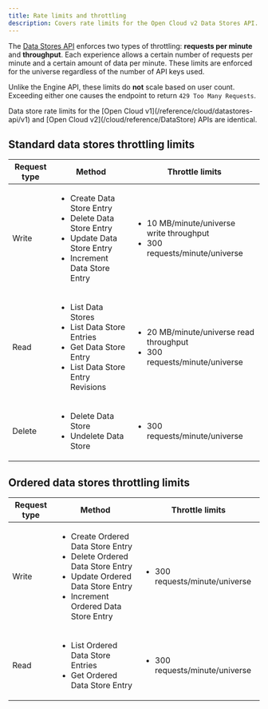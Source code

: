 ```yaml
---
title: Rate limits and throttling
description: Covers rate limits for the Open Cloud v2 Data Stores API.
---
```


The [Data Stores API](/cloud/reference/DataStore) enforces two types of throttling: **requests per minute** and **throughput**. Each experience allows a certain number of requests per minute and a certain amount of data per minute. These limits are enforced for the universe regardless of the number of API keys used.

Unlike the Engine API, these limits do **not** scale based on user count. Exceeding either one causes the endpoint to return `429 Too Many Requests`.

<Alert severity="info">
Data store rate limits for the [Open Cloud v1](/reference/cloud/datastores-api/v1) and [Open Cloud v2](/cloud/reference/DataStore) APIs are identical.
</Alert>

## Standard data stores throttling limits

<table>
  <thead>
    <tr>
      <th>Request type</th>
      <th>Method</th>
      <th>Throttle limits</th>
    </tr>
  </thead>
  <tbody>
    <tr>
      <td>Write</td>
      <td>
        <ul>
          <li>Create Data Store Entry</li>
          <li>Delete Data Store Entry</li>
          <li>Update Data Store Entry</li>
          <li>Increment Data Store Entry</li>
        </ul>
      </td>
      <td>
        <ul>
          <li>10 MB/minute/universe write throughput</li>
          <li>300 requests/minute/universe</li>
        </ul>
      </td>
    </tr>
    <tr>
      <td>Read</td>
      <td>
        <ul>
          <li>List Data Stores</li>
          <li>List Data Store Entries</li>
          <li>Get Data Store Entry</li>
          <li>List Data Store Entry Revisions</li>
        </ul>
      </td>
      <td>
        <ul>
          <li>20 MB/minute/universe read throughput</li>
          <li>300 requests/minute/universe</li>
        </ul>
      </td>
    </tr>
    <tr>
      <td>Delete</td>
      <td>
        <ul>
          <li>Delete Data Store</li>
          <li>Undelete Data Store</li>
        </ul>
      </td>
      <td>
        <ul>
          <li>300 requests/minute/universe</li>
        </ul>
      </td>
    </tr>
  </tbody>
</table>

## Ordered data stores throttling limits

<table>
  <thead>
    <tr>
      <th>Request type</th>
      <th>Method</th>
      <th>Throttle limits</th>
    </tr>
  </thead>
  <tbody>
    <tr>
      <td>Write</td>
      <td>
        <ul>
          <li>Create Ordered Data Store Entry</li>
          <li>Delete Ordered Data Store Entry</li>
          <li>Update Ordered Data Store Entry</li>
          <li>Increment Ordered Data Store Entry</li>
        </ul>
      </td>
      <td>
        <ul>
          <li>300 requests/minute/universe</li>
        </ul>
      </td>
    </tr>
    <tr>
      <td>Read</td>
      <td>
        <ul>
          <li>List Ordered Data Store Entries</li>
          <li>Get Ordered Data Store Entry</li>
        </ul>
      </td>
      <td>
        <ul>
          <li>300 requests/minute/universe</li>
        </ul>
      </td>
    </tr>
  </tbody>
</table>
